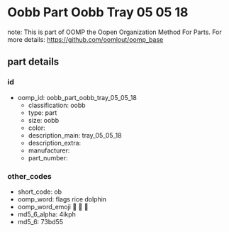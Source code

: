 # Oobb Part Oobb Tray 05 05 18  

note: This is part of OOMP the Oopen Organization Method For Parts. For more details: https://github.com/oomlout/oomp_base

##  part details





### id
* oomp_id: oobb_part_oobb_tray_05_05_18
  * classification: oobb
  * type: part
  * size: oobb
  * color: 
  * description_main: tray_05_05_18
  * description_extra: 
  * manufacturer: 
  * part_number: 

### other_codes
* short_code: ob
* oomp_word: flags rice dolphin
* oomp_word_emoji :flags: :rice: :dolphin:
* md5_6_alpha: 4ikph
* md5_6: 73bd55
